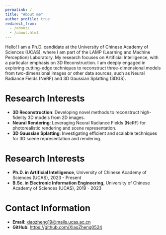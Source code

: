 ```yaml
---
permalink: /
title: "About me"
author_profile: true
redirect_from: 
  - /about/
  - /about.html
---
```


Hello! I am a Ph.D. candidate at the University of Chinese Academy of Sciences (UCAS), where I am part of the LAMP (Learning and Machine Perception) Laboratory. My research focuses on Artificial Intelligence, with a particular emphasis on 3D Reconstruction.  I am deeply engaged in exploring cutting-edge techniques to reconstruct three-dimensional models from two-dimensional images or other data sources, such as Neural Radiance Fields (NeRF) and 3D Gaussian Splatting (3DGS).

Research Interests
======
- **3D Reconstruction**: Developing novel methods to reconstruct high-fidelity 3D models from 2D images.
- **Neural Rendering**: Leveraging Neural Radiance Fields (NeRF) for photorealistic rendering and scene representation.
- **3D Gaussian Splatting**: Investigating efficient and scalable techniques for 3D scene representation and rendering.

Research Interests
====
- **Ph.D. in Artificial Intelligence**, University of Chinese Academy of Sciences (UCAS), 2023 - Present
- **B.Sc. in Electronic Information Engineering**,  University of Chinese Academy of Sciences (UCAS), 2019 - 2023

Contact Information
====
- **Email**: <xiaozheng19@mails.ucas.ac.cn>
- **GitHub**: <https://github.com/XiaoZheng0524>

